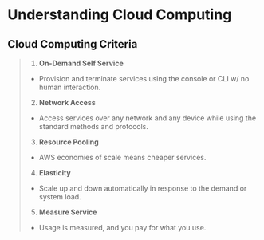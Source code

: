 # Understanding Cloud Computing

## Cloud Computing Criteria

> 1. **On-Demand Self Service**
>
>   * Provision and terminate services using the console or CLI w/ no human interaction.
>
> 2. **Network Access**
>
>   * Access services over any network and any device while using the standard methods and protocols.
>
> 3. **Resource Pooling**
>
>   * AWS economies of scale means cheaper services.
>
> 4. **Elasticity**
>
>   * Scale up and down automatically in response to the demand or system load.
>
> 5. **Measure Service**
>
>   * Usage is measured, and you pay for what you use.
